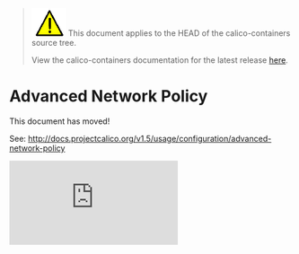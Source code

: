 <!--- master only -->
> ![warning](images/warning.png) This document applies to the HEAD of the calico-containers source tree.
>
> View the calico-containers documentation for the latest release [here](https://github.com/projectcalico/calico-containers/blob/v0.22.0/README.md).
<!--- else
> You are viewing the calico-containers documentation for release **release**.
<!--- end of master only -->

# Advanced Network Policy

This document has moved!

See: http://docs.projectcalico.org/v1.5/usage/configuration/advanced-network-policy

[![Analytics](https://calico-ga-beacon.appspot.com/UA-52125893-3/calico-containers/docs/AdvancedNetworkPolicy.md?pixel)](https://github.com/igrigorik/ga-beacon)
